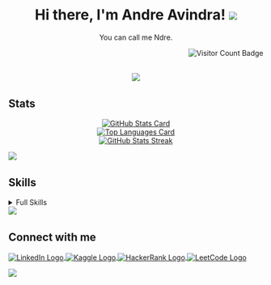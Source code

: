 <h1 align="center">
Hi there, I'm Andre Avindra!
  <img src="https://tva1.sinaimg.cn/large/e6c9d24egy1h1571l0uucg205k05egri.gif" width="32" />
</h1>
<p align="center">
You can call me Ndre.
</p>
<img src="https://komarev.com/ghpvc/?username=ndrvndr&color=447ff7&label=Visitor+count" align='right' alt="Visitor Count Badge" />
<br/><br/>
<p align="center">
  <a href="https://github.com/DenverCoder1/readme-typing-svg"><img src="https://readme-typing-svg.herokuapp.com?lines=Welcome+to+my+Github+Profile+:);Front-End+Web+Developer&center=true&width=380&height=45"></a>
</p>

## Stats

<p align="center">
	<a href="https://github.com/ndrvndr">
		<img src="https://github-readme-stats.vercel.app/api/top-langs/?username=ndrvndr&layout=compact&theme=github_dark&hide_border=true" alt="GitHub Stats Card" /><br />
		<img src="https://github-readme-stats.vercel.app/api?username=ndrvndr&show_icons=true&theme=github_dark&hide_border=true" alt="Top Languages Card" /><br />
		<img src="https://github-readme-streak-stats.herokuapp.com/?user=ndrvndr&theme=github-dark-blue&hide_border=true" alt="GitHub Stats Streak" />
	</a>
</p>

<img src="https://user-images.githubusercontent.com/73097560/115834477-dbab4500-a447-11eb-908a-139a6edaec5c.gif">

## Skills

<details>
<summary>Full Skills</summary>

### Programming Languages

<p align="left">
	<a href="https://developer.mozilla.org/en-US/docs/Web/JavaScript" target="_blank" rel="noreferrer">
    	<img src="https://raw.githubusercontent.com/devicons/devicon/master/icons/javascript/javascript-original.svg" alt="javascript" width="40" height="40"/>
    </a>&nbsp;
	<a href="https://www.typescriptlang.org/" target="_blank" rel="noreferrer">
    	<img src="https://raw.githubusercontent.com/devicons/devicon/master/icons/typescript/typescript-original.svg" alt="typescript" width="40" height="40"/>
    </a>&nbsp;
	<a href="https://www.python.org" target="_blank" rel="noreferrer">
		<img src="https://raw.githubusercontent.com/devicons/devicon/master/icons/python/python-original.svg" alt="python" width="40" height="40"/>
	</a>
</p>

### Frontend Development

<p align="left">
	<a href="https://www.w3.org/html/" target="_blank" rel="noreferrer">
    	<img src="https://raw.githubusercontent.com/devicons/devicon/master/icons/html5/html5-original-wordmark.svg" alt="html5" width="40" height="40"/>
    </a>&nbsp;
	<a href="https://www.w3schools.com/css/" target="_blank" rel="noreferrer">
    	<img src="https://raw.githubusercontent.com/devicons/devicon/master/icons/css3/css3-original-wordmark.svg" alt="css3" width="40" height="40"/>
    </a>&nbsp;
	<a href="https://sass-lang.com" target="_blank" rel="noreferrer">
    	<img src="https://raw.githubusercontent.com/devicons/devicon/master/icons/sass/sass-original.svg" alt="sass" width="40" height="40"/>
    </a>&nbsp;
	<a href="https://tailwindcss.com/" target="_blank" rel="noreferrer">
    	<img src="https://www.vectorlogo.zone/logos/tailwindcss/tailwindcss-icon.svg" alt="tailwind" width="40" height="40"/>
    </a>&nbsp;
	<a href="https://reactjs.org/" target="_blank" rel="noreferrer">
    	<img src="https://raw.githubusercontent.com/devicons/devicon/master/icons/react/react-original-wordmark.svg" alt="react" width="40" height="40"/>
    </a>&nbsp;
	<a href="https://nextjs.org/" target="_blank" rel="noreferrer">
    	<img src="https://cdn.worldvectorlogo.com/logos/nextjs-2.svg" style="background-color: white;" alt="nextjs" width="40" height="40"/>
    </a>
</p>

### Backend Development

<p align="left">
	<a href="https://nodejs.org" target="_blank" rel="noreferrer">
    	<img src="https://raw.githubusercontent.com/devicons/devicon/master/icons/nodejs/nodejs-original-wordmark.svg" alt="nodejs" width="40" height="40"/>
    </a>&nbsp;
	<a href="https://expressjs.com" target="_blank" rel="noreferrer">
		<img src="https://raw.githubusercontent.com/devicons/devicon/master/icons/express/express-original-wordmark.svg" alt="express" width="40" height="40"/>
	</a>
</p>

### Database

<p align="left">
	<a href="https://www.postgresql.org" target="_blank" rel="noreferrer">
    	<img src="https://raw.githubusercontent.com/devicons/devicon/master/icons/postgresql/postgresql-original-wordmark.svg" alt="postgresql" width="40" height="40"/>
    </a>&nbsp;
	<a href="https://www.mongodb.com/" target="_blank" rel="noreferrer">
    	<img src="https://raw.githubusercontent.com/devicons/devicon/master/icons/mongodb/mongodb-original-wordmark.svg" alt="mongodb" width="40" height="40"/>
    </a>
</p>

### Testing

<p align="left">
	<a href="https://jestjs.io" target="_blank" rel="noreferrer">
    	<img src="https://www.vectorlogo.zone/logos/jestjsio/jestjsio-icon.svg" alt="jest" width="40" height="40"/>
    </a>
</p>

### Software

<p align="left">
	<a href="https://www.figma.com/" target="_blank" rel="noreferrer">
    	<img src="https://www.vectorlogo.zone/logos/figma/figma-icon.svg" alt="figma" width="40" height="40"/>
    </a>&nbsp;
	<a href="https://postman.com" target="_blank" rel="noreferrer">
    	<img src="https://www.vectorlogo.zone/logos/getpostman/getpostman-icon.svg" alt="postman" width="40" height="40"/>
    </a>&nbsp;
	<a href="https://git-scm.com/" target="_blank" rel="noreferrer">
    	<img src="https://www.vectorlogo.zone/logos/git-scm/git-scm-icon.svg" alt="git" width="40" height="40"/>
    </a>
</p>

</details>

<img src="https://user-images.githubusercontent.com/73097560/115834477-dbab4500-a447-11eb-908a-139a6edaec5c.gif">

## Connect with me

<p align="left">
	<a href="https://www.linkedin.com/in/andre-avindra/" target="blank">
		<img
			align="center"
			src="https://raw.githubusercontent.com/rahuldkjain/github-profile-readme-generator/master/src/images/icons/Social/linked-in-alt.svg"
			alt="LinkedIn Logo"
			height="30"
			width="40"
		/>
	</a>
	<a href="https://kaggle.com/andreavindra" target="blank">
		<img 
			align="center"
			src="https://raw.githubusercontent.com/rahuldkjain/github-profile-readme-generator/master/src/images/icons/Social/kaggle.svg"
			alt="Kaggle Logo"
			height="30"
			width="40"
		/>
	</a>
	<a href="https://www.hackerrank.com/andreavindra37" target="blank">
		<img 
			align="center"
			src="https://raw.githubusercontent.com/rahuldkjain/github-profile-readme-generator/master/src/images/icons/Social/hackerrank.svg"
			alt="HackerRank Logo"
			height="30"
			width="40"
		/>
	</a>
	<a href="https://www.leetcode.com/andreavindra37" target="blank">
		<img 
			align="center"
			src="https://raw.githubusercontent.com/rahuldkjain/github-profile-readme-generator/master/src/images/icons/Social/leet-code.svg"
			alt="LeetCode Logo"
			height="30"
			width="40"
		/>
	</a>
</p>

<img src="https://user-images.githubusercontent.com/73097560/115834477-dbab4500-a447-11eb-908a-139a6edaec5c.gif">
